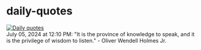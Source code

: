 # daily-quotes
[![Daily quotes](https://github.com/ceepu8/daily-quotes/actions/workflows/daily-quote.yml/badge.svg)](https://github.com/ceepu8/daily-quotes/actions/workflows/daily-quote.yml)<br/>
July 05, 2024 at 12:10 PM: "It is the province of knowledge to speak, and it is the privilege of wisdom to listen." - Oliver Wendell Holmes Jr.
